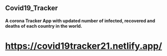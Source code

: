 ## Covid19_Tracker

#### A corona Tracker App with updated number of infected, recovered and deaths of each country in the world.
# https://covid19tracker21.netlify.app/
